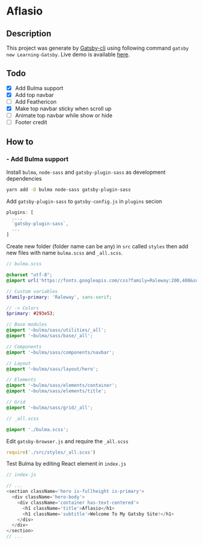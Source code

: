 # Aflasio 

## Description

<!-- TODO: Add project description here -->

This project was generate by [Gatsby-cli](https://www.npmjs.com/package/gatsby-cli) using following command `gatsby new Learning-Gatsby`. Live demo is available [here](https://learninggatsbyjs.netlify.com/).

## Todo

- [x] Add Bulma support
- [x] Add top navbar
- [ ] Add Feathericon
- [x] Make top navbar sticky when scroll up
- [ ] Animate top navbar while show or hide
- [ ] Footer credit

## How to

### - Add Bulma support

Install `bulma`, `node-sass` and `gatsby-plugin-sass` as development dependencies

```bash
yarn add -D bulma node-sass gatsby-plugin-sass
```

Add `gatsby-plugin-sass` to `gatsby-config.js` in `plugins` secion

```js
plugins: [
  ...,
  `gatsby-plugin-sass`,
  ...
]
```

Create new folder (folder name can be any) in `src` called `styles` then add new files with name `bulma.scss` and `_all.scss`.

```scss
// bulma.scss

@charset "utf-8";
@import url('https://fonts.googleapis.com/css?family=Raleway:200,400&subset=latin-ext');

// Custom variables
$family-primary: 'Raleway', sans-serif;

// -> Colors
$primary: #293e53;

// Base modules
@import '~bulma/sass/utilities/_all';
@import '~bulma/sass/base/_all';

// Components
@import '~bulma/sass/components/navbar';

// Layout
@import '~bulma/sass/layout/hero';

// Elements
@import '~bulma/sass/elements/container';
@import '~bulma/sass/elements/title';

// Grid
@import '~bulma/sass/grid/_all';
```

```scss
// _all.scss

@import './bulma.scss';
```

Edit `gatsby-browser.js` and require the `_all.scss`

```js
require('./src/styles/_all.scss')
```

Test Bulma by editing React element in `index.js`

```js
// index.js

// ...
<section className='hero is-fullheight is-primary'>
  <div className='hero-body'>
    <div className='container has-text-centered'>
      <h1 className='title'>Aflasio</h1>
      <h1 className='subtitle'>Welcome To My Gatsby Site!</h1>
    </div>
  </div>
</section>
// ...
```
